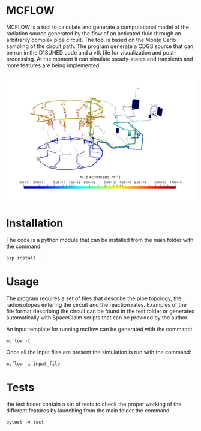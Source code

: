 # MCFLOW

MCFLOW is a tool to calculate and generate a computational model of the
radiation source generated by the flow of an activated fluid through an
arbitrarily complex pipe circuit. The tool is based on the Monte Carlo sampling
of the circuit path. The program generate a CDGS source that can be run in the
D1SUNED code and a vtk file for visualization and post-processing. At the moment
it can simulate steady-states and transients and more features are being implemented.

![mcflow output example](/doc/example.png)

# Installation

The code is a python module that can be installed from the main folder with the command:
```
pip install .
```

# Usage

The program requires a set of files that describe the pipe topology, the radioisotopes entering the circuit and the reaction rates. Examples of the file format describing the circuit can be found in the test folder or generated automatically with SpaceClaim scripts that can be provided by the author.

An input template for running mcflow can be generated with the command:
```
mcflow -t
```

Once all the input files are present the simulation is run with the command:

```
mcflow -i input_file
```

# Tests

the test folder contain a set of tests to check the proper working of the different features by launching from the main folder the command:
```
pytest -v test
```
